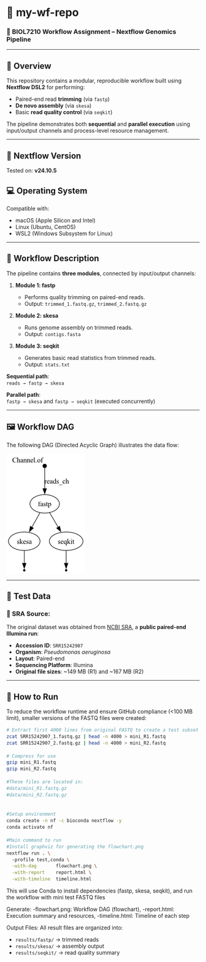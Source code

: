 # 🧬 my-wf-repo  
### 📁 BIOL7210 Workflow Assignment – Nextflow Genomics Pipeline 

---

##  📖 Overview

This repository contains a modular, reproducible workflow built using **Nextflow DSL2** for performing:

- Paired-end read **trimming** (via `fastp`)
- **De novo assembly** (via `skesa`)
- Basic **read quality control** (via `seqkit`)

The pipeline demonstrates both **sequential** and **parallel execution** using input/output channels and process-level resource management.

---

## 🧪 Nextflow Version

Tested on: **v24.10.5**

## 💻 Operating System

Compatible with:
- macOS (Apple Silicon and Intel)
- Linux (Ubuntu, CentOS)
- WSL2 (Windows Subsystem for Linux)

---

## 🧭 Workflow Description

The pipeline contains **three modules**, connected by input/output channels:

1. **Module 1: fastp**  
   - Performs quality trimming on paired-end reads.  
   - Output: `trimmed_1.fastq.gz`, `trimmed_2.fastq.gz`

2. **Module 2: skesa**  
   - Runs genome assembly on trimmed reads.  
   - Output: `contigs.fasta`

3. **Module 3: seqkit**  
   - Generates basic read statistics from trimmed reads.  
   - Output: `stats.txt`

**Sequential path**:  
`reads → fastp → skesa`

**Parallel path**:  
`fastp → skesa` and `fastp → seqkit` (executed concurrently)

---

## 🖼️ Workflow DAG

The following DAG (Directed Acyclic Graph) illustrates the data flow:

![Workflow DAG](flowchart.png)

---

## 🧬 Test Data

### 🔗 SRA Source:
The original dataset was obtained from [NCBI SRA](https://www.ncbi.nlm.nih.gov/sra?term=SRR15242907), a **public paired-end Illumina run**:

- **Accession ID**: `SRR15242907`
- **Organism**: *Pseudomonas aeruginosa*
- **Layout**: Paired-end
- **Sequencing Platform**: Illumina
- **Original file sizes**: ~149 MB (R1) and ~167 MB (R2)

---

## 🧩 How to Run

To reduce the workflow runtime and ensure GitHub compliance (<100 MB limit), smaller versions of the FASTQ files were created:

```bash
# Extract first 4000 lines from original FASTQ to create a test subset
zcat SRR15242907_1.fastq.gz | head -n 4000 > mini_R1.fastq
zcat SRR15242907_2.fastq.gz | head -n 4000 > mini_R2.fastq

# Compress for use
gzip mini_R1.fastq
gzip mini_R2.fastq

#These files are located in:
#data/mini_R1.fastq.gz
#data/mini_R2.fastq.gz


#Setup environment
conda create -n nf -c bioconda nextflow -y
conda activate nf

#Main command to run
#Install graphviz for generating the flowchart.png
nextflow run . \                                                            
  -profile test,conda \
  -with-dag       flowchart.png \
  -with-report    report.html \
  -with-timeline  timeline.html
```

This will use Conda to install dependencies (fastp, skesa, seqkit), and run the workflow with mini test FASTQ files

Generate: 
-flowchart.png: Workflow DAG (flowchart), 
-report.html: Execution summary and resources, 
-timeline.html: Timeline of each step

Output Files: All result files are organized into:
- `results/fastp/` → trimmed reads  
- `results/skesa/` → assembly output  
- `results/seqkit/` → read quality summary


